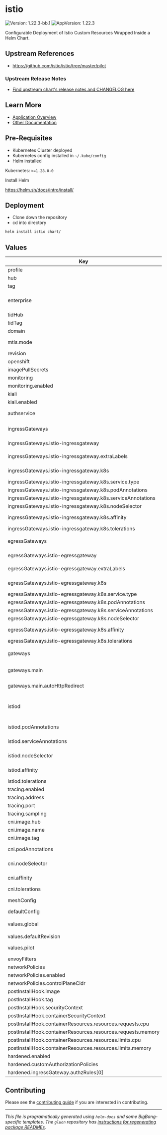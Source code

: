 <!-- Warning: Do not manually edit this file. See notes on gluon + helm-docs at the end of this file for more information. -->
# istio

![Version: 1.22.3-bb.1](https://img.shields.io/badge/Version-1.22.3--bb.1-informational?style=flat-square) ![AppVersion: 1.22.3](https://img.shields.io/badge/AppVersion-1.22.3-informational?style=flat-square)

Configurable Deployment of Istio Custom Resources Wrapped Inside a Helm Chart.

## Upstream References

* <https://github.com/istio/istio/tree/master/pilot>

### Upstream Release Notes

* [Find upstream chart's release notes and CHANGELOG here](https://istio.io/latest/news/releases/)

## Learn More

* [Application Overview](docs/overview.md)
* [Other Documentation](docs/)

## Pre-Requisites

* Kubernetes Cluster deployed
* Kubernetes config installed in `~/.kube/config`
* Helm installed

Kubernetes: `>=1.28.0-0`

Install Helm

<https://helm.sh/docs/intro/install/>

## Deployment

* Clone down the repository
* cd into directory

```bash
helm install istio chart/
```

## Values

| Key | Type | Default | Description |
|-----|------|---------|-------------|
| profile | string | `"default"` | The istio profile to use |
| hub | string | `"registry1.dso.mil/ironbank/opensource/istio"` | The hub to use for all images, images are built as ".Values.hub/<component>:.Values.tag" |
| tag | string | `"1.22.3"` | The tag to use for all images |
| enterprise | bool | `false` | Tetrate Istio Distribution - Tetrate provides FIPs verified Istio and Envoy software and support, validated through the FIPs Boring Crypto module. Find out more from Tetrate - <https://www.tetrate.io/tetrate-istio-subscription> |
| tidHub | string | `"registry1.dso.mil/ironbank/tetrate/istio"` |  |
| tidTag | string | `"1.22.3-tetratefips-v0"` |  |
| domain | string | `"dev.bigbang.mil"` | The domain to use for the default gateway |
| mtls.mode | string | `"STRICT"` | STRICT = Allow only mutual TLS traffic, PERMISSIVE = Allow both plain text and mutual TLS traffic |
| revision | string | `""` | Revision of the Istio control plane |
| openshift | bool | `false` | Openshift feature switch toggle |
| imagePullSecrets | list | `[]` | Pull secrets for images |
| monitoring | object | `{"enabled":false}` | Big Bang Monitoring interaction controls |
| monitoring.enabled | bool | `false` | Toggle monitoring on/off (controls networkPolicies) |
| kiali | object | `{"enabled":false}` | Big Bang Kiali interaction controls |
| kiali.enabled | bool | `false` | Toggle kiali on/off (controls networkPolicies) |
| authservice | object | `{"enabled":false}` | If authservice is enabled, it will be added to extension providers as an external authorization system. <https://istio.io/latest/docs/tasks/security/authorization/authz-custom/> |
| ingressGateways | object | `{"istio-ingressgateway":{"enabled":true,"extraLabels":{},"k8s":{"affinity":{},"nodeSelector":{},"podAnnotations":{},"resources":{},"service":{"type":"LoadBalancer"},"serviceAnnotations":{},"tolerations":[]}}}` | Ingress gateways, The following items are automatically set for every ingress gateway: - label: "app: {name of ingress gateway}" |
| ingressGateways.istio-ingressgateway | object | `{"enabled":true,"extraLabels":{},"k8s":{"affinity":{},"nodeSelector":{},"podAnnotations":{},"resources":{},"service":{"type":"LoadBalancer"},"serviceAnnotations":{},"tolerations":[]}}` | This key becomes the name of the ingressGateway |
| ingressGateways.istio-ingressgateway.extraLabels | object | `{}` | Labels to use for selecting the ingress gateway from the service Automatic labels: 'app: {ingress gateway name}' and `istio: ingressgateway` |
| ingressGateways.istio-ingressgateway.k8s | object | `{"affinity":{},"nodeSelector":{},"podAnnotations":{},"resources":{},"service":{"type":"LoadBalancer"},"serviceAnnotations":{},"tolerations":[]}` | Set any value from <https://istio.io/latest/docs/reference/config/istio.operator.v1alpha1/#KubernetesResourcesSpec> |
| ingressGateways.istio-ingressgateway.k8s.service.type | string | `"LoadBalancer"` | "LoadBalancer" or "NodePort" |
| ingressGateways.istio-ingressgateway.k8s.podAnnotations | object | `{}` | <https://kubernetes.io/docs/concepts/overview/working-with-objects/annotations/> |
| ingressGateways.istio-ingressgateway.k8s.serviceAnnotations | object | `{}` | <https://kubernetes.io/docs/concepts/overview/working-with-objects/annotations/> |
| ingressGateways.istio-ingressgateway.k8s.nodeSelector | object | `{}` | <https://kubernetes.io/docs/concepts/configuration/assign-pod-node/#nodeselector> |
| ingressGateways.istio-ingressgateway.k8s.affinity | object | `{}` | <https://kubernetes.io/docs/concepts/scheduling-eviction/assign-pod-node/#affinity-and-anti-affinity> |
| ingressGateways.istio-ingressgateway.k8s.tolerations | list | `[]` | <https://kubernetes.io/docs/concepts/configuration/taint-and-toleration/> |
| egressGateways | object | `{"istio-egressgateway":{"enabled":false,"extraLabels":{},"k8s":{"affinity":{},"nodeSelector":{},"podAnnotations":{},"resources":{},"service":{"type":"LoadBalancer"},"serviceAnnotations":{},"tolerations":[]}}}` | Egress gateways, The following items are automatically set for every egress gateway: - label: "app: {name of egress gateway}" |
| egressGateways.istio-egressgateway | object | `{"enabled":false,"extraLabels":{},"k8s":{"affinity":{},"nodeSelector":{},"podAnnotations":{},"resources":{},"service":{"type":"LoadBalancer"},"serviceAnnotations":{},"tolerations":[]}}` | This key becomes the name of the egressGateway |
| egressGateways.istio-egressgateway.extraLabels | object | `{}` | Labels to use for selecting the egress gateway from the service Automatic labels: 'app: {egress gateway name}' and `istio: egressgateway` |
| egressGateways.istio-egressgateway.k8s | object | `{"affinity":{},"nodeSelector":{},"podAnnotations":{},"resources":{},"service":{"type":"LoadBalancer"},"serviceAnnotations":{},"tolerations":[]}` | Set any value from <https://istio.io/latest/docs/reference/config/istio.operator.v1alpha1/#KubernetesResourcesSpec> |
| egressGateways.istio-egressgateway.k8s.service.type | string | `"LoadBalancer"` | "LoadBalancer" or "NodePort" |
| egressGateways.istio-egressgateway.k8s.podAnnotations | object | `{}` | <https://kubernetes.io/docs/concepts/overview/working-with-objects/annotations/> |
| egressGateways.istio-egressgateway.k8s.serviceAnnotations | object | `{}` | <https://kubernetes.io/docs/concepts/overview/working-with-objects/annotations/> |
| egressGateways.istio-egressgateway.k8s.nodeSelector | object | `{}` | <https://kubernetes.io/docs/concepts/configuration/assign-pod-node/#nodeselector> |
| egressGateways.istio-egressgateway.k8s.affinity | object | `{}` | <https://kubernetes.io/docs/concepts/scheduling-eviction/assign-pod-node/#affinity-and-anti-affinity> |
| egressGateways.istio-egressgateway.k8s.tolerations | list | `[]` | <https://kubernetes.io/docs/concepts/configuration/taint-and-toleration/> |
| gateways | object | `{"main":{"autoHttpRedirect":{"enabled":true},"selector":{"app":"istio-ingressgateway"},"servers":[{"hosts":["*.{{ .Values.domain }}"],"port":{"name":"https","number":8443,"protocol":"HTTPS"},"tls":{"credentialName":"wildcard-cert","mode":"SIMPLE"}}]}}` | See <https://istio.io/latest/docs/reference/config/networking/gateway/#Gateway> for spec |
| gateways.main | object | `{"autoHttpRedirect":{"enabled":true},"selector":{"app":"istio-ingressgateway"},"servers":[{"hosts":["*.{{ .Values.domain }}"],"port":{"name":"https","number":8443,"protocol":"HTTPS"},"tls":{"credentialName":"wildcard-cert","mode":"SIMPLE"}}]}` | This key becomes the name of the gateway |
| gateways.main.autoHttpRedirect | object | `{"enabled":true}` | Controls default HTTP/8080 server entry with HTTP to HTTPS Redirect. Must add in HTTP server config if disabling. |
| istiod | object | `{"affinity":{},"env":[],"hpaSpec":{"maxReplicas":3,"metrics":[{"resource":{"name":"cpu","target":{"averageUtilization":60,"type":"Utilization"}},"type":"Resource"}],"minReplicas":1},"nodeSelector":{},"podAnnotations":{},"replicaCount":1,"resources":{"limits":{"cpu":"500m","memory":"2Gi"},"requests":{"cpu":"500m","memory":"2Gi"}},"serviceAnnotations":{},"strategy":{},"tolerations":[]}` | istiod / pilot configuration |
| istiod.podAnnotations | object | `{}` | k8s pod annotations. <https://kubernetes.io/docs/concepts/overview/working-with-objects/annotations/> |
| istiod.serviceAnnotations | object | `{}` | k8s service annotations. <https://kubernetes.io/docs/concepts/overview/working-with-objects/annotations/> |
| istiod.nodeSelector | object | `{}` | k8s nodeSelector. <https://kubernetes.io/docs/concepts/configuration/assign-pod-node/#nodeselector> |
| istiod.affinity | object | `{}` | k8s affinity / anti-affinity. <https://kubernetes.io/docs/concepts/scheduling-eviction/assign-pod-node/#affinity-and-anti-affinity> |
| istiod.tolerations | list | `[]` | k8s toleration <https://kubernetes.io/docs/concepts/configuration/taint-and-toleration/> |
| tracing.enabled | bool | `false` |  |
| tracing.address | string | `"jaeger-collector.jaeger.svc"` |  |
| tracing.port | int | `9411` |  |
| tracing.sampling | int | `10` | percent of traces to send to jaeger |
| cni.image.hub | string | `"registry1.dso.mil/ironbank/opensource/istio"` |  |
| cni.image.name | string | `"install-cni"` |  |
| cni.image.tag | string | `"1.22.3"` |  |
| cni.podAnnotations | object | `{}` | k8s pod annotations. <https://kubernetes.io/docs/concepts/overview/working-with-objects/annotations/> |
| cni.nodeSelector | object | `{}` | k8s nodeSelector. <https://kubernetes.io/docs/concepts/configuration/assign-pod-node/#nodeselector> |
| cni.affinity | object | `{}` | k8s affinity / anti-affinity. <https://kubernetes.io/docs/concepts/scheduling-eviction/assign-pod-node/#affinity-and-anti-affinity> |
| cni.tolerations | list | `[]` | k8s toleration <https://kubernetes.io/docs/concepts/configuration/taint-and-toleration/> |
| meshConfig | object | `{"meshMTLS":{"minProtocolVersion":"TLSV1_2"}}` | Global mesh-wide settings <https://istio.io/latest/docs/reference/config/istio.mesh.v1alpha1/#MeshConfig> |
| defaultConfig | object | `{}` | Default Proxy Config for the entire mesh (inserts under meshConfig in IstioOperator resource) |
| values.global | object | `{"proxy":{"resources":{"limits":{"cpu":"100m","memory":"256Mi"},"requests":{"cpu":"100m","memory":"256Mi"}}},"proxy_init":{"resources":{"limits":{"cpu":"100m","memory":"256Mi"},"requests":{"cpu":"100m","memory":"256Mi"}}}}` | Global IstioOperator values |
| values.defaultRevision | string | `"default"` | Set defaultRevision name, must be non-empty to deploy validating webhook |
| values.pilot | object | `{"env":{"ENABLE_NATIVE_SIDECARS":true}}` | Istio pilot values. <https://github.com/istio/istio/blob/master/manifests/charts/istio-control/istio-discovery/values.yaml> |
| envoyFilters | list | `[]` | Custom EnvoyFilters. <https://istio.io/latest/docs/reference/config/networking/envoy-filter/> |
| networkPolicies | object | `{"additionalPolicies":[],"controlPlaneCidr":"0.0.0.0/0","enabled":false}` | Big Bang NetworkPolicy controls |
| networkPolicies.enabled | bool | `false` | Toggle ALL NetworkPolicies on/off |
| networkPolicies.controlPlaneCidr | string | `"0.0.0.0/0"` | See `kubectl cluster-info` and then resolve to IP |
| postInstallHook.image | string | `"registry1.dso.mil/ironbank/big-bang/base"` | Image used to run readiness check, requires `kubectl` |
| postInstallHook.tag | string | `"2.1.0"` |  |
| postInstallHook.securityContext | object | `{"fsGroup":1001,"runAsGroup":1001,"runAsNonRoot":true,"runAsUser":1001}` | Pod security context for readiness check |
| postInstallHook.containerSecurityContext | object | `{"capabilities":{"drop":["ALL"]}}` | Container security context for readiness check |
| postInstallHook.containerResources.resources.requests.cpu | string | `"100m"` |  |
| postInstallHook.containerResources.resources.requests.memory | string | `"256Mi"` |  |
| postInstallHook.containerResources.resources.limits.cpu | string | `"100m"` |  |
| postInstallHook.containerResources.resources.limits.memory | string | `"256Mi"` |  |
| hardened.enabled | bool | `false` |  |
| hardened.customAuthorizationPolicies | list | `[]` |  |
| hardened.ingressGateway.authzRules[0] | object | `{}` |  |

## Contributing

Please see the [contributing guide](./CONTRIBUTING.md) if you are interested in contributing.

---

_This file is programatically generated using `helm-docs` and some BigBang-specific templates. The `gluon` repository has [instructions for regenerating package READMEs](https://repo1.dso.mil/big-bang/product/packages/gluon/-/blob/master/docs/bb-package-readme.md)._

